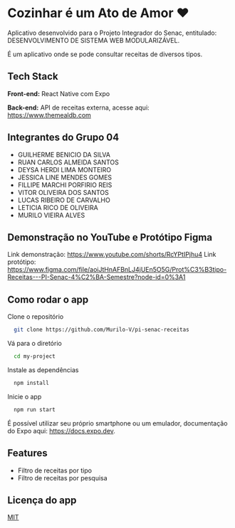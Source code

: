 # Cozinhar é um Ato de Amor ❤️

Aplicativo desenvolvido para o Projeto Integrador do Senac, entitulado: DESENVOLVIMENTO DE SISTEMA WEB MODULARIZÁVEL.

É um aplicativo onde se pode consultar receitas de diversos tipos.

## Tech Stack

**Front-end:** React Native com Expo

**Back-end:** API de receitas externa, acesse aqui: https://www.themealdb.com

## Integrantes do Grupo 04

- GUILHERME BENICIO DA SILVA
- RUAN CARLOS ALMEIDA SANTOS
- DEYSA HERDI LIMA MONTEIRO
- JESSICA LINE MENDES GOMES
- FILLIPE MARCHI PORFIRIO REIS
- VITOR OLIVEIRA DOS SANTOS
- LUCAS RIBEIRO DE CARVALHO
- LETICIA RICO DE OLIVEIRA
- MURILO VIEIRA ALVES

## Demonstração no YouTube e Protótipo Figma

Link demonstração: https://www.youtube.com/shorts/RcYPtIPjhu4
Link protótipo: https://www.figma.com/file/aoiJtHnAFBnLJ4jUEn5O5G/Prot%C3%B3tipo-Receitas---PI-Senac-4%C2%BA-Semestre?node-id=0%3A1

## Como rodar o app

Clone o repositório

```bash
  git clone https://github.com/Murilo-V/pi-senac-receitas
```

Vá para o diretório

```bash
  cd my-project
```

Instale as dependências

```bash
  npm install
```

Inicie o app

```bash
  npm run start
```

É possível utilizar seu próprio smartphone ou um emulador, documentação do Expo aqui: https://docs.expo.dev.

## Features

- Filtro de receitas por tipo
- Filtro de receitas por pesquisa

## Licença do app

[MIT](https://choosealicense.com/licenses/mit/)
